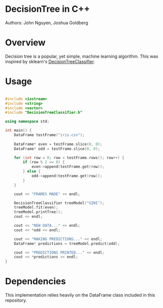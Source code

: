 # DecisionTree in C++
Authors: John Nguyen, Joshua Goldberg

# Overview
Decision tree is a popular, yet simple, machine learning algorithm. This was inspired by sklearn's [DecisionTreeClassifier](https://scikit-learn.org/stable/modules/generated/sklearn.tree.DecisionTreeClassifier.html).

# Usage
```cpp

#include <iostream>
#include <string>
#include <vector>
#include "DecisionTreeClassifier.h"

using namespace std;

int main() {
    DataFrame testFrame("iris.csv");
    
    DataFrame* even = testFrame.slice(0, 0);
    DataFrame* odd = testFrame.slice(0, 0);

    for (int row = 0; row < testFrame.rows(); row++) {
        if (row % 2 == 0) {
            even->append(testFrame.get(row));
        } else {
            odd->append(testFrame.get(row));
        }
    }

    cout << "FRAMES MADE" << endl;

    DecisionTreeClassifier treeModel("GINI");
    treeModel.fit(even);
    treeModel.printTree();
    cout << endl;

    cout << "NEW DATA..." << endl;
    cout << *odd << endl;

    cout << "MAKING PREDICTIONS..." << endl;
    DataFrame* predictions = treeModel.predict(odd);

    cout << "PREDICTIONS PRINTED..." << endl;
    cout << *predictions << endl;
}
```

# Dependencies
This implementation relies heavily on the DataFrame class included in this repository.
